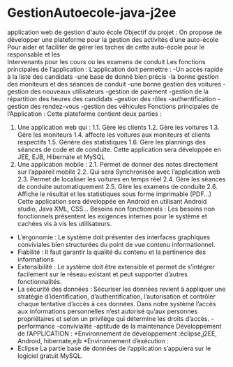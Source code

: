 # GestionAutoecole-java-j2ee
application web de gestion d'auto école 
Objectif du projet :
On propose de développer une plateforme pour la gestion des activités d’une auto-école
Pour aider et faciliter   de  gérer  les taches  de cette auto-école   pour le responsable et les  
Intervenants  pour les cours ou les examens de conduit 
Les fonctions principales de l’application :
L’application doit permettre :
-Un accès rapide à la liste des candidats 
-une base de donné bien précis 
-la bonne gestion des moniteurs et des séances de conduit 
-une bonne gestion des voitures
-gestion des nouveaux utilisateurs
-gestion de paiement 
-gestion de la répartition des heures des candidats 
-gestion des rôles 
-authentification 
-gestion des rendez-vous
-gestion des véhicules 
 Fonctions principales de l’Application :
Cette plateforme contient deux  parties :
1. Une application web qui :
1.1. Gère les clients
1.2. Gère les voitures
1.3. Gère les moniteurs
1.4. affecte  les voitures aux moniteurs et clients respectifs
1.5. Génère des statistiques
1.6. Gère les plannings des séances de code et de conduite.
Cette application sera développée en JEE, EJB, Hibernate et  MySQL
2. Une application mobile :
2.1. Permet  de donner des notes directement sur l’appareil mobile
2.2. Qui sera Synchronisée avec l’application web 
2.3. Permet de localiser les voitures  en temps réel 
2.4. Gère les séances de conduite automatiquement
2.5. Gère les examens  de conduite
2.6. Affiche le résultat et les statistiques sous forme imprimable (PDF...)
Cette application sera développée en Android en utilisant Android studio, Java XML, CSS…
Besoins non fonctionnels :
Les besoins non fonctionnels présentent les exigences internes pour le système et cachées vis à vis les utilisateurs. 
- L’ergonomie : Le système doit présenter des interfaces graphiques conviviales bien structurées du point de vue contenu informationnel. 
- Fiabilité : Il faut garantir la qualité du contenu et la pertinence des informations 
- Extensibilité : Le système doit être extensible et permet de s’intégrer facilement sur le réseau existant et peut supporter d’autres fonctionnalités. 
- La sécurité des données : Sécuriser les données revient à appliquer une stratégie d’identification, d’authentification, l’autorisation et contrôler chaque tentative d’accès à ces données. Dans notre système l’accès aux informations personnelles n’est autorisé qu’aux personnes propriétaires et selon un privilège qui détermine les droits d’accès. 
-performance
-convivialité
-aptitude de la maintenance 
Développement de l’APPLICATION :
*Environnement de développement :éclipse,j2EE, Android, hibernate,ejb
*Environnement d’exécution : 
- Eclipse 
La partie base de données de l’application s’appuiera sur le logiciel gratuit MySQL.
